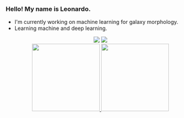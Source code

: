 ### Hello! My name is Leonardo.

- I'm currently working on machine learning for galaxy morphology.
- Learning machine and deep learning. 

<div align="center">
 <a href="https://www.linkedin.com/in/leonardo-guimarães-189695190/" target="_blank"><img src="https://img.shields.io/badge/-LinkedIn-%230077B5?style=for-the-badge&logo=linkedin&logoColor=white" target="_blank"></a> 
 <a href = "mailto:leodejandira@gmail.com"><img src="https://img.shields.io/badge/-Gmail-%23333?style=for-the-badge&logo=gmail&logoColor=white" target="_blank"></a>
</div>

<div align="center">
  <a href="https://github.com/leodejandira">
  <img height="180em" src="https://github-readme-stats.vercel.app/api?username=leodejandira&show_icons=true&theme=dark&include_all_commits=true&count_private=true"/>
  <img height="180em" src="https://github-readme-stats.vercel.app/api/top-langs/?username=leodejandira&layout=compact&langs_count=7&theme=dark"/>
</div>



